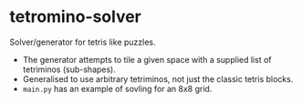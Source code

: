 # tetromino-solver
Solver/generator for tetris like puzzles. 

- The generator attempts to tile a given space with a supplied list of tetriminos (sub-shapes).
- Generalised to use arbitrary tetriminos, not just the classic tetris blocks.
- `main.py` has an example of sovling for an 8x8 grid.

